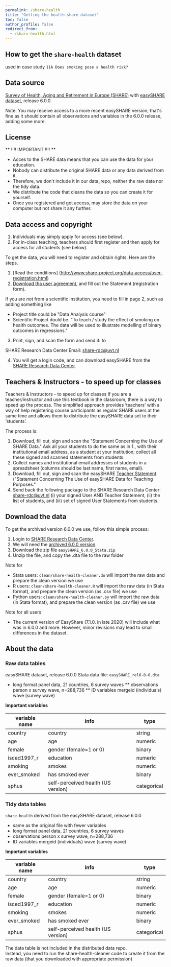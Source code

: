 ```yaml
---
permalink: /share-health
title: "Getting the health-share dataset"
toc: false
author_profile: false
redirect_from:
  - /share-health.html
---
```



## How to get the `share-health` dataset

used in case study `11A Does smoking pose a health risk?`


## Data source

[Survey of Health, Aging and Retirement in Europe (SHARE)](http://www.share-project.org/home0.html) with [easySHARE dataset](http://www.share-project.org/special-data-sets/easyshare.html), release 6.0.0

Note: You may receive access to a more recent easySHARE version; that's fine as it should contain all observations and variables in the 6.0.0 release, adding some more.

## License

** !!!! IMPORTANT !!!! **
* Acces to the SHARE data means that you can use the data for your education. 
* Nobody can distribute the original SHARE data or any data derived from it.
* Therefore, we don't include it in our data_repo, neither the raw data nor the tidy data.
* We distribute the code that cleans the data so you can create it for yourself.
* Once you registered and got access,  may store the data on your computer but not share it any further. 

## Data access and copyright 

1. Individuals may simply apply for access (see below).  
2. For in-class teaching, teachers should first register and then apply for access for all students (see below).

To get the data, you will need to register and obtain rights. Here are the steps. 

1. [Read the conditions] (http://www.share-project.org/data-access/user-registration.html)
2. [Download tha user agreement](http://www.share-project.org/fileadmin/pdf_documentation/SHARE_Data_Statement.pdf), and fill out the Statement (registration form).

If you are *not* from a scientific institution, you need to fill in page 2, such as adding something like
* Project title could be "Data Analysis course"
* Scientific Project dould be. "To teach / study the effect of smoking on health outcomes. The data will be used to illustrate modelling of binary outcomes in regressions."  

3. Print, sign, and scan the form and send it: to 

SHARE Research Data Center
Email:  share-rdc@uvt.nl

4. You will get a login code, and can download easySHARE from the [SHARE Research Data Center](https://releases.sharedataportal.eu/users/login). 

## Teachers & Instructors - to speed up for classes

Teachers & Instructors - to speed up for classes
If you are a teacher/instructor and use this textbook in the classroom, there is a way to speed up the process.
The simplified approach provides ‘teachers’ with a way of help registering course participants as regular SHARE users at the same time and allows them to distribute the easySHARE data set to their ‘students’.

The process is:
1. Download, fill out, sign and scan the "Statement Concerning the Use of SHARE Data."
Ask all your students to do the same as in 1., with their institutional email address, as a student at your institution; collect all these signed and scanned statements from students.
2. Collect names and institutional email addresses of students in a spreadsheet (columns should be last name, first name, email).
3. Download, fill out, sign and scan the easySHARE [Teacher Statement](http://www.share-project.org/fileadmin/pdf_documentation/easySHARE_Teacher_Statement.pdf) ("Statement Concerning The Use of easySHARE Data for Teaching Purposes." 
4. Send back the following package to the SHARE Research Data Center: share-rdc@uvt.nl (i) your signed User AND Teacher Statement, (ii) the list of students, and (iii) set of signed User Statements from students.


## Download the data

To get the archived version 6.0.0 we use, follow this simple process:

1. Login to  [SHARE Research Data Center](https://releases.sharedataportal.eu/users/login). 
2. We will need the [archived 6.0.0 version](https://releases.sharedataportal.eu/releases?show_archived=1).
3. Download the zip file `easySHARE_6.0.0_Stata.zip` 
4. Unzip the file, and copy the .dta file to the raw folder

Note for
* Stata users: `clean/share-health-cleaner.do` will import the raw data and prepare the clean version we use
* R users: `clean/share-health-cleaner.R` will import the raw data (in Stata format), and prepare the clean version (as .csv file) we use
* Python users: `clean/share-health-cleaner.py` will import the raw data (in Stata format), and prepare the clean version (as .csv file) we use

Note for all users
* The current version of EasyShare (7.1.0. in late 2020) will include what was in 6.0.0 and more. However, minor revisions may lead to small differences in the dataset. 

## About the data

### Raw data tables

easySHARE dataset, release 6.0.0
Stata data file: `easySHARE_rel6-0-0.dta`
* long format panel data, 21 countries, 6 survey waves
** observations person x survey wave, n=288,736
** ID variables mergeid (individuals) wave (survey wave)

**Important variables**   

| variable name 	| info    	| type   	|
|---------------	|-----------------------	|--------	|
| country       	| country 	              | string 	|
| age       	| age 	              | numeric 	|
| female        	| gender (female=1 or 0) 	|   binary     	|
|    isced1997_r     	| education 	|   numeric     	|
|   smoking      	|  smokes	|   numeric     	|
|   ever_smoked      	| has smoked ever 	|  binary     	|
|  sphus       	|  self-perceived health (US version)	|  categorical     	|



### Tidy data tables

`share-health` derived from the easySHARE dataset, release 6.0.0  
* same as the original file with fewer variables  
* long format panel data, 21 countries, 6 survey waves
* observations person x survey wave, n=288,736
* ID variables mergeid (individuals) wave (survey wave)


**Important variables**   

| variable name 	| info                  	| type   	|
|---------------	|-----------------------	|--------	|
| country       	| country 	              | string 	|
| age       	| age 	              | numeric 	|
| female        	| gender (female=1 or 0) 	|   binary     	|
|    isced1997_r     	| education 	|   numeric     	|
|   smoking      	|  smokes	|   numeric     	|
|   ever_smoked      	| has smoked ever 	|  binary     	|
|  sphus       	|  self-perceived health (US version)	|  categorical     	|

The data table is not included in the distributed data repo.    
Instead, you need to run the share-health-cleaner code to create it from the raw data (that you downloaded with appropriate permission)




